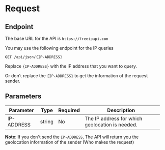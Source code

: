 # Request

## Endpoint

The base URL for the API is `https://freeipapi.com`

You may use the following endpoint for the IP queries

```
GET /api/json/{IP-ADDRESS}
```

Replace `{IP-ADDRESS}` with the IP address that you want to query.

Or don't replace the `{IP-ADDRESS}` to get the information of the request sender.

## Parameters

| Parameter | Type   | Required | Description                                     |
|-----------|--------|----------|-------------------------------------------------|
| IP-ADDRESS| string | No       | The IP address for which geolocation is needed. |


**Note**: If you don't send the `IP-ADDRESS`, The API will return you the geolocation information of the sender (Who makes the request)